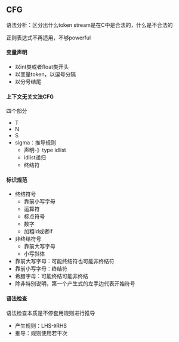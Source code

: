 ## CFG

语法分析：区分出什么token stream是在C中是合法的，什么是不合法的

正则表达式不再适用，不够powerful



#### 变量声明

- 以int类或者float类开头
- 以变量token，以逗号分隔
- 以分号结尾

#### 上下文无关文法CFG

四个部分

- T
- N
- S
- sigma：推导规则
  - 声明-》type idlist
  - idlist递归
  - 终结符

#### 标识规范

- 终结符号
  - 靠前小写字母
  - 运算符
  - 标点符号
  - 数字
  - 加粗id或者if
- 非终结符号
  - 靠前大写字母
  - 小写斜体
- 靠前大写字母：可能终结符也可能非终结符
- 靠前小写字母：终结符
- 希腊字母：可能终结可能非终结
- 除非特别说明，第一个产生式的左手边代表开始符号



#### 语法检查

语法检查本质是不停套用规则进行推导

- 产生规则：LHS-》RHS
- 推导：规则使用若干次



